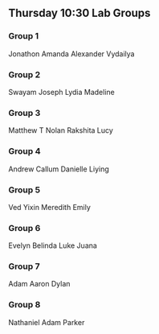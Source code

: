 ## Thursday 10:30 Lab Groups

### Group 1	
Jonathon
Amanda
Alexander
Vydailya

### Group 2	
Swayam
Joseph
Lydia
Madeline

### Group 3	
Matthew T
Nolan
Rakshita
Lucy

### Group 4	
Andrew
Callum
Danielle
Liying

### Group 5	
Ved
Yixin
Meredith
Emily

### Group 6	
Evelyn
Belinda
Luke
Juana

### Group 7	
Adam
Aaron
Dylan

### Group 8	
Nathaniel
Adam
Parker